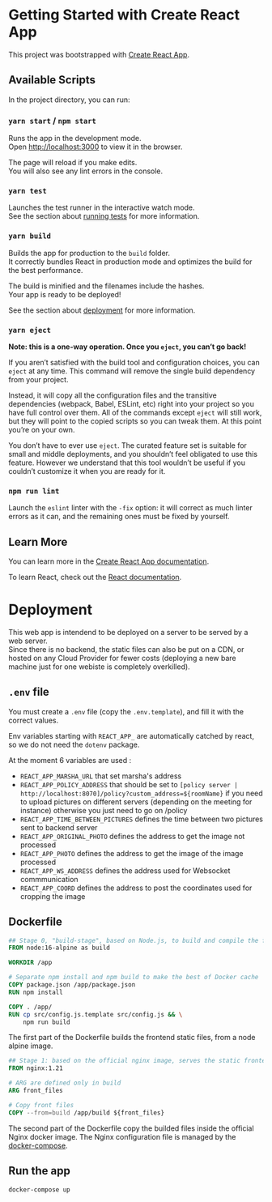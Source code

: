 # Getting Started with Create React App

This project was bootstrapped with [Create React App](https://github.com/facebook/create-react-app).

## Available Scripts

In the project directory, you can run:

### `yarn start` / `npm start`

Runs the app in the development mode.\
Open [http://localhost:3000](http://localhost:3000) to view it in the browser.

The page will reload if you make edits.\
You will also see any lint errors in the console.

### `yarn test`

Launches the test runner in the interactive watch mode.\
See the section about [running tests](https://facebook.github.io/create-react-app/docs/running-tests) for more information.

### `yarn build`

Builds the app for production to the `build` folder.\
It correctly bundles React in production mode and optimizes the build for the best performance.

The build is minified and the filenames include the hashes.\
Your app is ready to be deployed!

See the section about [deployment](https://facebook.github.io/create-react-app/docs/deployment) for more information.

### `yarn eject`

**Note: this is a one-way operation. Once you `eject`, you can’t go back!**

If you aren’t satisfied with the build tool and configuration choices, you can `eject` at any time. This command will remove the single build dependency from your project.

Instead, it will copy all the configuration files and the transitive dependencies (webpack, Babel, ESLint, etc) right into your project so you have full control over them. All of the commands except `eject` will still work, but they will point to the copied scripts so you can tweak them. At this point you’re on your own.

You don’t have to ever use `eject`. The curated feature set is suitable for small and middle deployments, and you shouldn’t feel obligated to use this feature. However we understand that this tool wouldn’t be useful if you couldn’t customize it when you are ready for it.

### `npm run lint`

Launch the `eslint` linter with the `-fix` option: it will correct as much linter errors as it can, and the remaining ones must be fixed by yourself.

## Learn More

You can learn more in the [Create React App documentation](https://facebook.github.io/create-react-app/docs/getting-started).

To learn React, check out the [React documentation](https://reactjs.org/).

# Deployment

This web app is intendend to be deployed on a server to be served by a web server.\
Since there is no backend, the static files can also be put on a CDN, or hosted on any Cloud Provider for fewer costs (deploying a new bare machine just for one webiste is completely overkilled).

## `.env` file

You must create a `.env` file (copy the `.env.template`), and fill it with the correct values.

Env variables starting with `REACT_APP_` are automatically catched by react, so we do not need the `dotenv` package.

At the moment 6 variables are used :

-   `REACT_APP_MARSHA_URL` that set marsha's address
-   `REACT_APP_POLICY_ADDRESS` that should be set to `[policy server | http://localhost:8070]/policy?custom_address=${roomName}` if you need to upload pictures on different servers (depending on the meeting for instance) otherwise you just need to go on /policy
-   `REACT_APP_TIME_BETWEEN_PICTURES` defines the time between two pictures sent to backend server
-   `REACT_APP_ORIGINAL_PHOTO` defines the address to get the image not processed
-   `REACT_APP_PHOTO` defines the address to get the image of the image processed
-   `REACT_APP_WS_ADDRESS` defines the address used for Websocket commmunication
-   `REACT_APP_COORD` defines the address to post the coordinates used for cropping the image

## Dockerfile

```Dockerfile
## Stage 0, "build-stage", based on Node.js, to build and compile the frontend
FROM node:16-alpine as build

WORKDIR /app

# Separate npm install and npm build to make the best of Docker cache
COPY package.json /app/package.json
RUN npm install

COPY . /app/
RUN cp src/config.js.template src/config.js && \
    npm run build
```

The first part of the Dockerfile builds the frontend static files, from a node alpine image.

```Dockerfile
## Stage 1: based on the official nginx image, serves the static frontend files
FROM nginx:1.21

# ARG are defined only in build
ARG front_files

# Copy front files
COPY --from=build /app/build ${front_files}
```

The second part of the Dockerfile copy the builded files inside the official Nginx docker image. The Nginx configuration file is managed by the [docker-compose](../staging/docker-compose.yml).

## Run the app

`docker-compose up`
